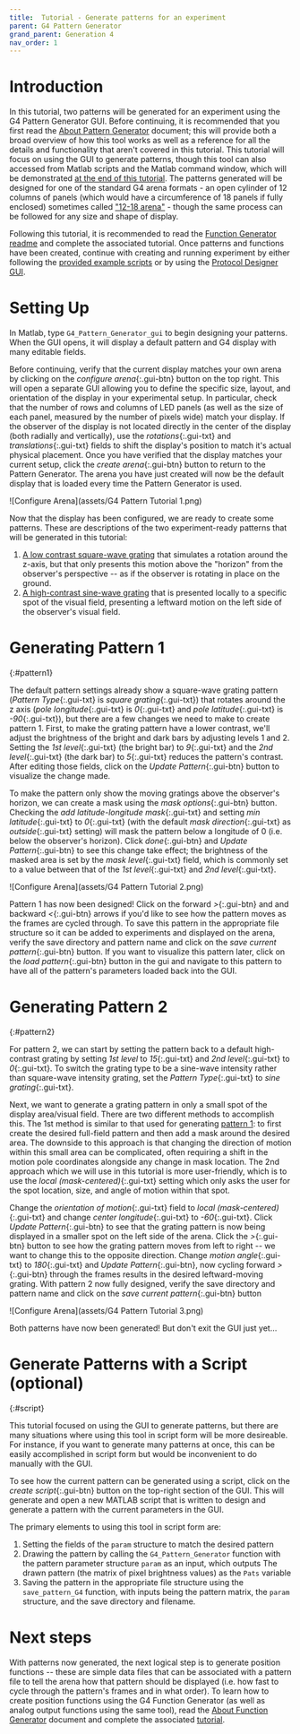 ```yaml
---
title:  Tutorial - Generate patterns for an experiment
parent: G4 Pattern Generator
grand_parent: Generation 4
nav_order: 1
---
```


# Introduction

In this tutorial, two patterns will be generated for an experiment using the G4 Pattern Generator GUI. Before continuing, it is recommended that you first read the [About Pattern Generator](About_Pattern_Generator.md) document; this will provide both a broad overview of how this tool works as well as a reference for all the details and functionality that aren't covered in this tutorial. This tutorial will focus on using the GUI to generate patterns, though this tool can also accessed from Matlab scripts and the Matlab command window, which will be demonstrated [at the end of this tutorial](#script). The patterns generated will be designed for one of the standard G4 arena formats - an open cylinder of 12 columns of panels (which would have a circumference of 18 panels if fully enclosed) sometimes called ["12-18 arena"](../../Arena/docs/arena.md#12-18-arena-board) - though the same process can be followed for any size and shape of display.

Following this tutorial, it is recommended to read the [Function Generator readme](About_Function_Generator.md) and complete the associated tutorial. Once patterns and functions have been created, continue with creating and running experiment by either following the [provided example scripts](https://github.com/JaneliaSciComp/G4_Display_Tools/tree/master/G4_Example_Experiment_Scripts) or by using the [Protocol Designer GUI](G4_Designer_Manual.md).

# Setting Up

In Matlab, type `G4_Pattern_Generator_gui` to begin designing your patterns. When the GUI opens, it will display a default pattern and G4 display with many editable fields.

Before continuing, verify that the current display matches your own arena by clicking on the *configure arena*{:.gui-btn} button on the top right. This will open a separate GUI allowing you to define the specific size, layout, and orientation of the display in your experimental setup. In particular, check that the number of rows and columns of LED panels (as well as the size of each panel, measured by the number of pixels wide) match your display. If the observer of the display is not located directly in the center of the display (both radially and vertically), use the *rotations*{:.gui-txt} and *translations*{:.gui-txt} fields to shift the display's position to match it's actual physical placement. Once you have verified that the display matches your current setup, click the *create arena*{:.gui-btn} button to return to the Pattern Generator. The arena you have just created will now be the default display that is loaded every time the Pattern Generator is used.

![Configure Arena](assets/G4 Pattern Tutorial 1.png)

Now that the display has been configured, we are ready to create some patterns. These are descriptions of the two experiment-ready patterns that will be generated in this tutorial:

1. [A low contrast square-wave grating](#pattern1) that simulates a rotation around the z-axis, but that only presents this motion above the "horizon" from the observer's perspective -- as if the observer is rotating in place on the ground.
2. [A high-contrast sine-wave grating](#pattern2) that is presented locally to a specific spot of the visual field, presenting a leftward motion on the left side of the observer's visual field.

# Generating Pattern 1
{:#pattern1}

The default pattern settings already show a square-wave grating pattern (*Pattern Type*{:.gui-txt} is *square grating*{:.gui-txt}) that rotates around the z axis (*pole longitude*{:.gui-txt} is *0*{:.gui-txt} and *pole latitude*{:.gui-txt} is *-90*{:.gui-txt}), but there are a few changes we need to make to create pattern 1. First, to make the grating pattern have a lower contrast, we'll adjust the brightness of the bright and dark bars by adjusting levels 1 and 2. Setting the *1st level*{:.gui-txt} (the bright bar) to *9*{:.gui-txt} and the *2nd level*{:.gui-txt} (the dark bar) to *5*{:.gui-txt} reduces the pattern's contrast. After editing those fields, click on the *Update Pattern*{:.gui-btn} button to visualize the change made.

To make the pattern only show the moving gratings above the observer's horizon, we can create a mask using the *mask options*{:.gui-btn} button. Checking the *add latitude-longitude mask*{:.gui-txt} and setting *min latitude*{:.gui-txt} to *0*{:.gui-txt} (with the default *mask direction*{:.gui-txt} as *outside*{:.gui-txt} setting) will mask the pattern below a longitude of 0 (i.e. below the observer's horizon). Click *done*{:.gui-btn} and *Update Pattern*{:.gui-btn} to see this change take effect; the brightness of the masked area is set by the *mask level*{:.gui-txt} field, which is commonly set to a value between that of the *1st level*{:.gui-txt} and *2nd level*{:.gui-txt}.

![Configure Arena](assets/G4 Pattern Tutorial 2.png)

Pattern 1 has now been designed! Click on the forward *>*{:.gui-btn} and and backward *<*{:.gui-btn} arrows if you'd like to see how the pattern moves as the frames are cycled through. To save this pattern in the appropriate file structure so it can be added to experiments and displayed on the arena, verify the save directory and pattern name and click on the *save current pattern*{:.gui-btn} button. If you want to visualize this pattern later, click on the *load pattern*{:.gui-btn} button in the gui and navigate to this pattern to have all of the pattern's parameters loaded back into the GUI.

# Generating Pattern 2
{:#pattern2}

For pattern 2, we can start by setting the pattern back to a default high-contrast grating by setting *1st level* to *15*{:.gui-txt} and *2nd level*{:.gui-txt} to *0*{:.gui-txt}. To switch the grating type to be a sine-wave intensity rather than square-wave intensity grating, set the *Pattern Type*{:.gui-txt} to *sine grating*{:.gui-txt}.

Next, we want to generate a grating pattern in only a small spot of the display area/visual field. There are two different methods to accomplish this. The 1st method is similar to that used for generating [pattern 1](#pattern1): to first create the desired full-field pattern and then add a mask around the desired area. The downside to this approach is that changing the direction of motion within this small area can be complicated, often requiring a shift in the motion pole coordinates alongside any change in mask location. The 2nd approach which we will use in this tutorial is more user-friendly, which is to use the *local (mask-centered)*{:.gui-txt} setting which only asks the user for the spot location, size, and angle of motion within that spot.

Change the *orientation of motion*{:.gui-txt} field to *local (mask-centered)*{:.gui-txt} and change *center longitude*{:.gui-txt} to *-60*{:.gui-txt}. Click *Update Pattern*{:.gui-btn} to see that the grating pattern is now being displayed in a smaller spot on the left side of the arena. Click the *>*{:.gui-btn} button to see how the grating pattern moves from left to right -- we want to change this to the opposite direction. Change *motion angle*{:.gui-txt} to *180*{:.gui-txt} and *Update Pattern*{:.gui-btn}, now cycling forward *>*{:.gui-btn} through the frames results in the desired leftward-moving grating. With pattern 2 now fully designed, verify the save directory and pattern name and click on the *save current pattern*{:.gui-btn} button

![Configure Arena](assets/G4 Pattern Tutorial 3.png)

Both patterns have now been generated! But don't exit the GUI just yet…

# Generate Patterns with a Script (optional)
{:#script}

This tutorial focused on using the GUI to generate patterns, but there are many situations where using this tool in script form will be more desireable. For instance, if you want to generate many patterns at once, this can be easily accomplished in script form but would be inconvenient to do manually with the GUI.

To see how the current pattern can be generated using a script, click on the *create script*{:.gui-btn} button on the top-right section of the GUI. This will generate and open a new MATLAB script that is written to design and generate a pattern with the current parameters in the GUI.

The primary elements to using this tool in script form are:

1. Setting the fields of the `param` structure to match the desired pattern
2. Drawing the pattern by calling the `G4_Pattern_Generator` function with the pattern parameter structure `param` as an input, which outputs The drawn pattern (the matrix of pixel brightness values) as the `Pats` variable
3. Saving the pattern in the appropriate file structure using the `save_pattern_G4` function, with inputs being the pattern matrix, the `param` structure, and the save directory and filename.

# Next steps

With patterns now generated, the next logical step is to generate position functions -- these are simple data files that can be associated with a pattern file to tell the arena how that pattern should be displayed (i.e. how fast to cycle through the pattern's frames and in what order). To learn how to create position functions using the G4 Function Generator (as well as analog output functions using the same tool), read the [About Function Generator](About_Function_Generator.md) document and complete the associated [tutorial](../docs/function_generator_tutorial.md).

